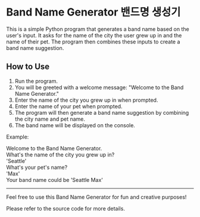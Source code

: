 # Band Name Generator 밴드명 생성기

This is a simple Python program that generates a band name based on the user's input. It asks for the name of the city the user grew up in and the name of their pet. The program then combines these inputs to create a band name suggestion.

## How to Use

1. Run the program.
2. You will be greeted with a welcome message: "Welcome to the Band Name Generator."
3. Enter the name of the city you grew up in when prompted.
4. Enter the name of your pet when prompted.
5. The program will then generate a band name suggestion by combining the city name and pet name.
6. The band name will be displayed on the console.

Example:

Welcome to the Band Name Generator.<br/>
What's the name of the city you grew up in?<br/>
'Seattle'<br/>
What's your pet's name?<br/>
'Max'<br/>
Your band name could be 'Seattle Max'<br/>

---

Feel free to use this Band Name Generator for fun and creative purposes!

Please refer to the source code for more details.
